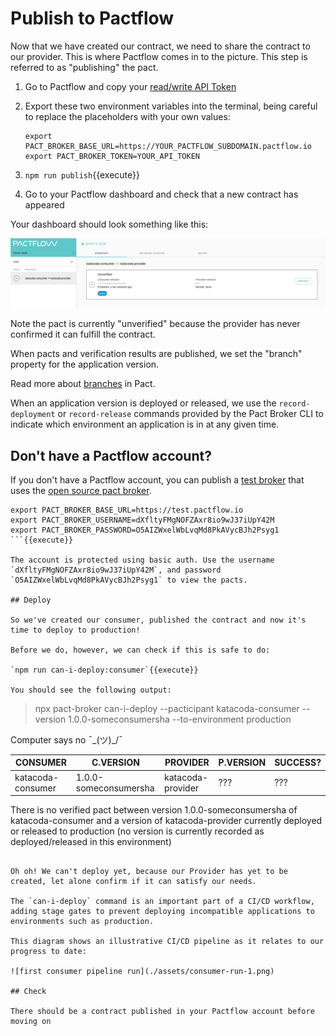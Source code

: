 # Publish to Pactflow

Now that we have created our contract, we need to share the contract to our provider. This is where Pactflow comes in to the picture. This step is referred to as "publishing" the pact.

1. Go to Pactflow and copy your [read/write API Token](https://docs.pactflow.io/#configuring-your-api-token)
1. Export these two environment variables into the terminal, being careful to replace the placeholders with your own values:

   ```
   export PACT_BROKER_BASE_URL=https://YOUR_PACTFLOW_SUBDOMAIN.pactflow.io
   export PACT_BROKER_TOKEN=YOUR_API_TOKEN
   ```

1. `npm run publish`{{execute}}
1. Go to your Pactflow dashboard and check that a new contract has appeared

Your dashboard should look something like this:

![pactflow-dashboard-unverified](./assets/pactflow-dashboard-unverified.png)

Note the pact is currently "unverified" because the provider has never confirmed it can fulfill the contract.

When pacts and verification results are published, we set the "branch" property for the application version.

Read more about [branches](https://docs.pact.io/pact_broker/branches/) in Pact.

When an application version is deployed or released, we use the `record-deployment` or `record-release` commands provided by the Pact Broker CLI to indicate which environment an application is in at any given time.

## Don't have a Pactflow account?

If you don't have a Pactflow account, you can publish a [test broker](https://test.pactflow.io) that uses the [open source pact broker](https://github.com/pact-foundation/pact_broker/).

```
export PACT_BROKER_BASE_URL=https://test.pactflow.io
export PACT_BROKER_USERNAME=dXfltyFMgNOFZAxr8io9wJ37iUpY42M
export PACT_BROKER_PASSWORD=O5AIZWxelWbLvqMd8PkAVycBJh2Psyg1
```{{execute}}

The account is protected using basic auth. Use the username `dXfltyFMgNOFZAxr8io9wJ37iUpY42M`, and password `O5AIZWxelWbLvqMd8PkAVycBJh2Psyg1` to view the pacts.

## Deploy

So we've created our consumer, published the contract and now it's time to deploy to production!

Before we do, however, we can check if this is safe to do:

`npm run can-i-deploy:consumer`{{execute}}

You should see the following output:

```

> npx pact-broker can-i-deploy --pacticipant katacoda-consumer --version 1.0.0-someconsumersha --to-environment production

Computer says no ¯\_(ツ)\_/¯

| CONSUMER          | C.VERSION             | PROVIDER          | P.VERSION | SUCCESS? |
| ----------------- | --------------------- | ----------------- | --------- | -------- |
| katacoda-consumer | 1.0.0-someconsumersha | katacoda-provider | ???       | ???      |

There is no verified pact between version 1.0.0-someconsumersha of katacoda-consumer and a version of katacoda-provider currently deployed or released to production (no version is currently recorded as deployed/released in this environment)

```

Oh oh! We can't deploy yet, because our Provider has yet to be created, let alone confirm if it can satisfy our needs.

The `can-i-deploy` command is an important part of a CI/CD workflow, adding stage gates to prevent deploying incompatible applications to environments such as production.

This diagram shows an illustrative CI/CD pipeline as it relates to our progress to date:

![first consumer pipeline run](./assets/consumer-run-1.png)

## Check

There should be a contract published in your Pactflow account before moving on